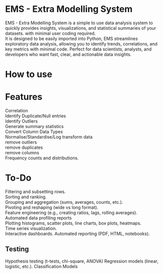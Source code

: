 # EMS - Extra Modelling System
EMS - Extra Modelling System is a simple to use data analysis system to quickly provides insights, visualizations, and statistical summaries of your datasets. with minimal user coding required. <br>
It is designed to be easily imported into Python, EMS streamlines exploratory data analysis, allowing you to identify trends, correlations, and key metrics with minimal code. Perfect for data scientists, analysts, and developers who want fast, clear, and actionable data insights.
# How to use

# Features
Correlation <br>
Identify Duplicate/Null entries<br>
Identify Outliers<br>
Generate summary statistics<br>
Convert Column Data Types<br>
Normalise/Standardise/Log transform data<br>
remove outliers<br>
remove duplicates<br>
remove columns<br>
Frequency counts and distributions.<br>
# To-Do
Filtering and subsetting rows.<br>
Sorting and ranking.<br>
Grouping and aggregation (sums, averages, counts, etc.).<br>
Pivoting and reshaping (wide vs long format).<br>
Feature engineering (e.g., creating ratios, lags, rolling averages).<br>
Automated data profiling reports<br>
Plotting histograms, scatter plots, line charts, box plots, heatmaps.<br>
Time series visualization.<br>
Interactive dashboards.
Automated reporting (PDF, HTML, notebooks).
## Testing 
Hypothesis testing (t-tests, chi-square, ANOVA)
Regression models (linear, logistic, etc.).
Classification Models
